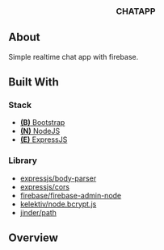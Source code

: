<p align="center">
  <h3 align="center">CHATAPP</h3>
</p>

## About 
Simple realtime chat app with firebase.

## Built With

### Stack
* [**(B)** Bootstrap](https://getbootstrap.com)
* [**(N)** NodeJS](https://nodejs.org/en)
* [**(E)** ExpressJS](https://expressjs.com)

### Library

* [expressjs/body-parser](https://github.com/expressjs/body-parser)
* [expressjs/cors](https://github.com/expressjs/cors)
* [firebase/firebase-admin-node](https://github.com/firebase/firebase-admin-node)
* [kelektiv/node.bcrypt.js](https://github.com/kelektiv/node.bcrypt.js)
* [jinder/path](https://github.com/jinder/path)

## Overview
